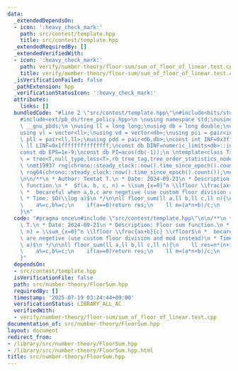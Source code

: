 ```yaml
---
data:
  _extendedDependsOn:
  - icon: ':heavy_check_mark:'
    path: src/contest/template.hpp
    title: src/contest/template.hpp
  _extendedRequiredBy: []
  _extendedVerifiedWith:
  - icon: ':heavy_check_mark:'
    path: verify/number-theory/floor-sum/sum_of_floor_of_linear.test.cpp
    title: verify/number-theory/floor-sum/sum_of_floor_of_linear.test.cpp
  _isVerificationFailed: false
  _pathExtension: hpp
  _verificationStatusIcon: ':heavy_check_mark:'
  attributes:
    links: []
  bundledCode: "#line 2 \"src/contest/template.hpp\"\n#include<bits/stdc++.h>\n#include<ext/pb_ds/assoc_container.hpp>\n\
    #include<ext/pb_ds/tree_policy.hpp>\n \nusing namespace std;\nusing namespace\
    \ __gnu_pbds;\n \nusing ll = long long;\nusing db = long double;\nusing vi = vector<int>;\n\
    using vl = vector<ll>;\nusing vd = vector<db>;\nusing pii = pair<int,int>;\nusing\
    \ pll = pair<ll,ll>;\nusing pdd = pair<db,db>;\nconst int INF=0x3fffffff;\nconst\
    \ ll LINF=0x1fffffffffffffff;\nconst db DINF=numeric_limits<db>::infinity();\n\
    const db EPS=1e-9;\nconst db PI=acos(db(-1));\n \ntemplate<class T>\nusing ordered_set\
    \ = tree<T,null_type,less<T>,rb_tree_tag,tree_order_statistics_node_update>;\n\
    \ \nmt19937 rng(chrono::steady_clock::now().time_since_epoch().count());\nmt19937_64\
    \ rng64(chrono::steady_clock::now().time_since_epoch().count());\n#line 3 \"src/number-theory/FloorSum.hpp\"\
    \n\n/**\n * Author: Teetat T.\n * Date: 2024-09-21\n * Description: Floor sum\
    \ function.\n *  $f(a, b, c, n) = \\sum_{x=0}^n \\lfloor \\frac{ax+b}{c} \\rfloor$\n\
    \ *  becareful when a,b,c are negetive (use custom floor division and mod instead)\n\
    \ * Time: $O(\\log a)$\n */\n\nll floor_sum(ll a,ll b,ll c,ll n){\n    ll res=n*(n+1)/2*(a/c)+(n+1)*(b/c);\n\
    \    a%=c,b%=c;\n    if(a==0)return res;\n    ll m=(a*n+b)/c;\n    return res+n*m-floor_sum(c,c-b-1,a,m-1);\n\
    }\n"
  code: "#pragma once\n#include \"src/contest/template.hpp\"\n\n/**\n * Author: Teetat\
    \ T.\n * Date: 2024-09-21\n * Description: Floor sum function.\n *  $f(a, b, c,\
    \ n) = \\sum_{x=0}^n \\lfloor \\frac{ax+b}{c} \\rfloor$\n *  becareful when a,b,c\
    \ are negetive (use custom floor division and mod instead)\n * Time: $O(\\log\
    \ a)$\n */\n\nll floor_sum(ll a,ll b,ll c,ll n){\n    ll res=n*(n+1)/2*(a/c)+(n+1)*(b/c);\n\
    \    a%=c,b%=c;\n    if(a==0)return res;\n    ll m=(a*n+b)/c;\n    return res+n*m-floor_sum(c,c-b-1,a,m-1);\n\
    }"
  dependsOn:
  - src/contest/template.hpp
  isVerificationFile: false
  path: src/number-theory/FloorSum.hpp
  requiredBy: []
  timestamp: '2025-07-19 03:24:44+09:00'
  verificationStatus: LIBRARY_ALL_AC
  verifiedWith:
  - verify/number-theory/floor-sum/sum_of_floor_of_linear.test.cpp
documentation_of: src/number-theory/FloorSum.hpp
layout: document
redirect_from:
- /library/src/number-theory/FloorSum.hpp
- /library/src/number-theory/FloorSum.hpp.html
title: src/number-theory/FloorSum.hpp
---
```

